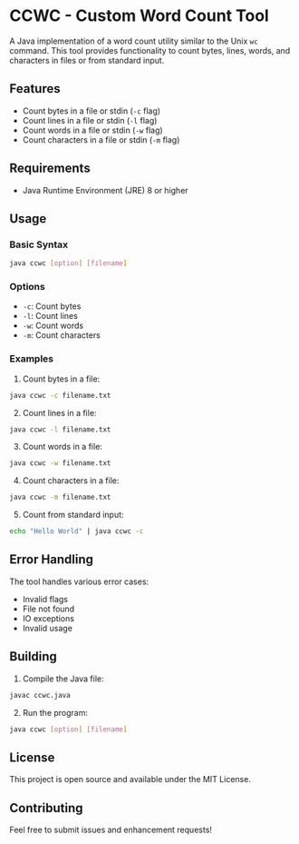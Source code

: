 # CCWC - Custom Word Count Tool

A Java implementation of a word count utility similar to the Unix `wc` command. This tool provides functionality to count bytes, lines, words, and characters in files or from standard input.

## Features

- Count bytes in a file or stdin (`-c` flag)
- Count lines in a file or stdin (`-l` flag)
- Count words in a file or stdin (`-w` flag)
- Count characters in a file or stdin (`-m` flag)

## Requirements

- Java Runtime Environment (JRE) 8 or higher

## Usage

### Basic Syntax

```bash
java ccwc [option] [filename]
```

### Options

- `-c`: Count bytes
- `-l`: Count lines
- `-w`: Count words
- `-m`: Count characters

### Examples

1. Count bytes in a file:
```bash
java ccwc -c filename.txt
```

2. Count lines in a file:
```bash
java ccwc -l filename.txt
```

3. Count words in a file:
```bash
java ccwc -w filename.txt
```

4. Count characters in a file:
```bash
java ccwc -m filename.txt
```

5. Count from standard input:
```bash
echo "Hello World" | java ccwc -c
```

## Error Handling

The tool handles various error cases:
- Invalid flags
- File not found
- IO exceptions
- Invalid usage

## Building

1. Compile the Java file:
```bash
javac ccwc.java
```

2. Run the program:
```bash
java ccwc [option] [filename]
```

## License

This project is open source and available under the MIT License.

## Contributing

Feel free to submit issues and enhancement requests! 